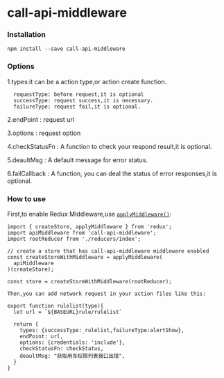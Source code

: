 # call-api-middleware

### Installation
```
npm install --save call-api-middleware
```
### Options
  1.types:it can be a action type,or action create function.

      requestType: before request,it is optional
      successType: request success,it is necessary.
      failureType: request fail,it is optional.
  2.endPoint : request url

  3.options : request option

  4.checkStatusFn : A function to check your respond result,it is optional.

  5.deaultMsg : A default message for error status.

  6.failCallback : A function, you can deal the status of error responses,it is optional.
### How to use
  First,to enable Redux MIddleware,use [`applyMiddleware()`](http://rackt.github.io/redux/docs/api/applyMiddleware.html):

```
import { createStore, applyMiddleware } from 'redux';
import apiMiddleware from 'call-api-middleware';
import rootReducer from './reducers/index';

// create a store that has call-api-middleware middleware enabled
const createStoreWithMiddleware = applyMiddleware(
  apiMiddleware
)(createStore);

const store = createStoreWithMiddleware(rootReducer);
```
    Then,you can add network request in your action files like this:
```
export function rulelist(type){
  let url = `${BASEURL}rule/rulelist`

  return {
    types: {successType:_rulelist,failureType:alertShow},
    endPoint: url,
    options: {credentials: 'include'},
    checkStatusFn: checkStatus,
    deaultMsg: "获取用车权限列表接口出错",
  }
}
```

